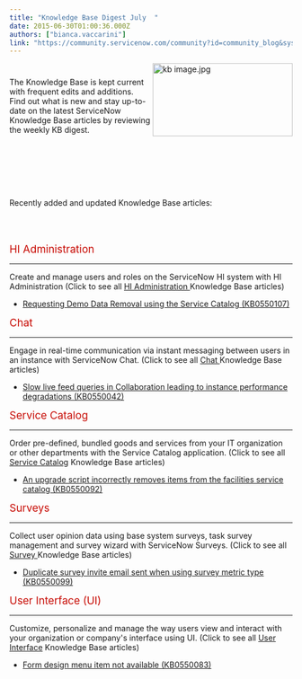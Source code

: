 ```yaml
---
title: "Knowledge Base Digest July  "
date: 2015-06-30T01:00:36.000Z
authors: ["bianca.vaccarini"]
link: "https://community.servicenow.com/community?id=community_blog&sys_id=f20d2ea5dbd0dbc01dcaf3231f96190c"
---
```

<p><a _jive_internal="true" href="/servlet/JiveServlet/downloadImage/38-3710-16260/kb image.jpg"><img  __jive_id="16260" align="right" alt="kb image.jpg" class="image-0 jive-image" height="130" src="fbcbafbddb149b048c8ef4621f9619ef.iix" style="height: 129.953px; width: 249px;" width="249"/></a></p><p style="min-height: 8pt; height: 8pt; padding: 0px;"></p><p>The Knowledge Base is kept current with frequent edits and additions. Find out what is new and stay up-to-date on the latest ServiceNow Knowledge Base articles by reviewing the weekly KB digest.</p><p class="p2" style="min-height: 8pt; height: 8pt; padding: 0px;"></p><p class="p2" style="min-height: 8pt; height: 8pt; padding: 0px;"></p><p style="min-height: 8pt; height: 8pt; padding: 0px;"></p><p style="min-height: 8pt; height: 8pt; padding: 0px;"></p><p class="p2">Recently added and updated Knowledge Base articles:</p><p class="p2" style="min-height: 8pt; height: 8pt; padding: 0px;"></p><p class="p2" style="min-height: 8pt; height: 8pt; padding: 0px;"></p><p><span style="color: #c70b04; font-size: 14pt;">HI Administration<br/></span></p><hr/><p>Create and manage users and roles on the ServiceNow HI system with HI Administration (Click to see all <a title="i.service-now.com/knowledge_home_launcher.do?kb=124c2ca22bb9f1002f42729fe8da152e&category=afa3222e2b87350045f1311fe8da158b" href="https://hi.service-now.com/knowledge_home_launcher.do?kb=124c2ca22bb9f1002f42729fe8da152e&amp;category=afa3222e2b87350045f1311fe8da158b">HI Administration </a>Knowledge Base articles)</p><ul><li><a title="i.service-now.com/kb_view.do?sysparm_article=KB0550107" href="https://hi.service-now.com/kb_view.do?sysparm_article=KB0550107">Requesting Demo Data Removal using the Service Catalog (KB0550107)</a></li></ul><p></p><p></p><p><span style="color: #c70b04; font-size: 14pt;">Chat<br/></span></p><hr/><p>Engage in real-time communication via instant messaging between users in an instance with ServiceNow Chat. (Click to see all <a title="i.service-now.com/knowledge_home_launcher.do?kb=a5f38d0b2be931002f42729fe8da1594&category=494d9e746f483100bb65c138eb3ee415" href="https://hi.service-now.com/knowledge_home_launcher.do?kb=a5f38d0b2be931002f42729fe8da1594&amp;category=494d9e746f483100bb65c138eb3ee415">Chat </a>Knowledge Base articles)</p><ul><li><a title="i.service-now.com/kb_view.do?sysparm_article=KB0550042" href="https://hi.service-now.com/kb_view.do?sysparm_article=KB0550042">Slow live feed queries in Collaboration leading to instance performance degradations (KB0550042)</a></li></ul><p></p><p></p><p><span style="color: #c70b04; font-size: 14pt;">Service Catalog<br/></span></p><hr/><p>Order pre-defined, bundled goods and services from your IT organization or other departments with the Service Catalog application. (Click to see all <a title="i.service-now.com/knowledge_home_launcher.do?kb=a5f38d0b2be931002f42729fe8da1594&category=3e9a02ac2b43f9006b36311fe8da1568" href="https://hi.service-now.com/knowledge_home_launcher.do?kb=a5f38d0b2be931002f42729fe8da1594&amp;category=3e9a02ac2b43f9006b36311fe8da1568">Service Catalog</a> Knowledge Base articles)</p><ul><li><a title="i.service-now.com/kb_view.do?sysparm_article=KB0550092" href="https://hi.service-now.com/kb_view.do?sysparm_article=KB0550092">An upgrade script incorrectly removes items from the facilities service catalog (KB0550092)</a></li></ul><p></p><p></p><p><span style="color: #c70b04; font-size: 14pt;">Surveys<br/></span></p><hr/><p>Collect user opinion data using base system surveys, task survey management and survey wizard with ServiceNow Surveys. (Click to see all <a title="i.service-now.com/knowledge_home_launcher.do?kb=a5f38d0b2be931002f42729fe8da1594&category=154d9e746f483100bb65c138eb3ee459" href="https://hi.service-now.com/knowledge_home_launcher.do?kb=a5f38d0b2be931002f42729fe8da1594&amp;category=154d9e746f483100bb65c138eb3ee459">Survey </a>Knowledge Base articles)</p><ul><li><a title="i.service-now.com/kb_view.do?sysparm_article=KB0550099" href="https://hi.service-now.com/kb_view.do?sysparm_article=KB0550099">Duplicate survey invite email sent when using survey metric type (KB0550099)</a></li></ul><p></p><p></p><p><span style="color: #c70b04; font-size: 14pt;">User Interface (UI)<br/></span></p><hr/><p>Customize, personalize and manage the way users view and interact with your organization or company's interface using UI. (Click to see all <a title="i.service-now.com/knowledge_home_launcher.do?kb=a5f38d0b2be931002f42729fe8da1594&category=ba9a02ac2b43f9006b36311fe8da1582" href="https://hi.service-now.com/knowledge_home_launcher.do?kb=a5f38d0b2be931002f42729fe8da1594&amp;category=ba9a02ac2b43f9006b36311fe8da1582">User Interface</a> Knowledge Base articles)</p><ul><li><a title="i.service-now.com/kb_view.do?sysparm_article=KB0550083" href="https://hi.service-now.com/kb_view.do?sysparm_article=KB0550083">Form design menu item not available (KB0550083)</a></li></ul>